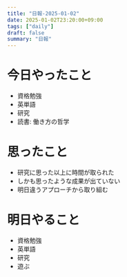 ```yaml
---
title: "日報-2025-01-02"
date: 2025-01-02T23:20:00+09:00
tags: ["daily"]
draft: false
summary: "日報"
---
```


# 今日やったこと
- 資格勉強
- 英単語
- 研究
- 読書: 働き方の哲学

# 思ったこと
- 研究に思った以上に時間が取られた
- しかも思ったような成果が出ていない
- 明日違うアプローチから取り組む

# 明日やること
- 資格勉強
- 英単語
- 研究
- 遊ぶ